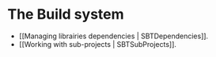 # The Build system

- [[Managing librairies dependencies | SBTDependencies]].
- [[Working with sub-projects | SBTSubProjects]].